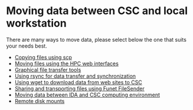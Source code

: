# Moving data between CSC and local workstation

There are many ways to move data, please select
below the one that suits your needs best.

* [Copying files using scp](scp.md)
* [Moving files using the HPC web interfaces](web-interface.md)
* [Graphical file transfer tools](graphical_transfer.md)
* [Using rsync for data transfer and synchronization](rsync.md)
* [Using wget to download data from web sites to CSC](wget.md)
* [Sharing and transporting files using Funet FileSender](funet.md)
* [Moving data between IDA and CSC computing environment](../ida/using_ida.md)
* [Remote disk mounts](disk_mount.md)
